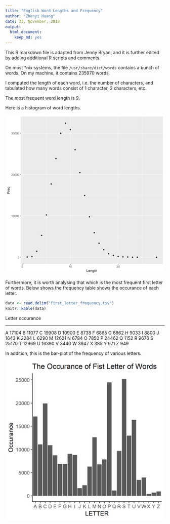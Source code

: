 ```yaml
---
title: "English Word Lengths and Frequency"
author: "Zhenyi Huang"
date: 23, November, 2018
output:
  html_document:
    keep_md: yes
---
```


This R markdown file is adapted from Jenny Bryan, and it is further edited by adding additional R scripts and comments. 




On most *nix systems, the file `/usr/share/dict/words` contains a bunch of words. On my machine, it contains 235970 words.

I computed the length of each word, i.e. the number of characters, and tabulated how many words consist of 1 character, 2 characters, etc.

The most frequent word length is 9.

Here is a histogram of word lengths.

![*Fig. 1* A histogram of English word lengths](histogram.png)



Furthermore, it is worth analysing that which is the most frequent first letter of words. Below shows the frequency table shows the occurance of each letter.



```r
data <- read.delim("first_letter_frequency.tsv")
knitr::kable(data)
```



Letter    occurance
-------  ----------
A             17104
B             11077
C             19908
D             10900
E              8738
F              6865
G              6862
H              9033
I              8800
J              1643
K              2284
L              6290
M             12621
N              6784
O              7850
P             24462
Q              1152
R              9676
S             25170
T             12969
U             16390
V              3440
W              3947
X               385
Y               671
Z               949

In addition, this is the bar-plot of the frequency of various letters. 

![*Fig 2* A bar plot of first letter occurance](first_letter_freq.png)

